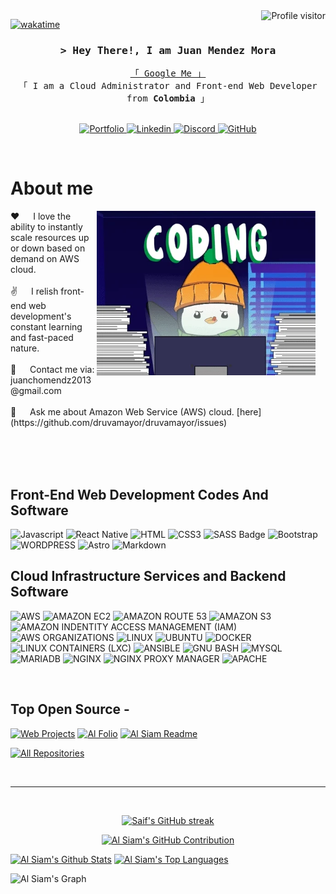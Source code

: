 <a href="https://komarev.com/ghpvc/?username=alsiam">
  <img align="right" src="https://komarev.com/ghpvc/?username=alsiam&label=Visitors&color=0e75b6&style=flat" alt="Profile visitor" />
</a>


[![wakatime](https://wakatime.com/badge/user/eebb3dd8-d9b2-40de-9b88-6fd6cac99dbc.svg)](https://wakatime.com/@eebb3dd8-d9b2-40de-9b88-6fd6cac99dbc)

<!-- Intro  -->
<h3 align="center">
        <samp>&gt; Hey There!, I am Juan Mendez Mora
                <b><a target="_blank" href="https://github/druvamayor/portfolio"></a></b>
        </samp>
</h3>


<p align="center"> 
  <samp>
    <a href="https://www.google.com/search?q=Juan+Gabriel+Mendez+Mora">「 Google Me 」</a>
    <br>
    「 I am a Cloud Administrator and Front-end Web Developer from <b>Colombia</b> 」
    <br>
    <br>
  </samp>
</p>

<p align="center">
 <a href="https://github/druvamayor/portfolio" target="blank">
  <img src="https://img.shields.io/badge/Portfolio-DC143C?style=for-the-badge&logo=medium&logoColor=white" alt="Portfolio" />
 </a>
 <a href="https://www.linkedin.com/in/juan-gabriel-mendez-mora/" target="_blank">
  <img src="https://img.shields.io/badge/LinkedIn-0077B5?style=for-the-badge&logo=linkedin&logoColor=white" alt="Linkedin" />
 </a>
  <a href="https://discordapp.com/users/mayi_06693_43028" taget="_blank">
    <img src="https://img.shields.io/badge/Discord-5865F2.svg?style=for-the-badge&logo=Discord&logoColor=white" alt="Discord" />
  </a>
  <a href="https://github.com/Druvamayor" target="_blank">
    <img src="https://img.shields.io/badge/GitHub-181717.svg?style=for-the-badge&logo=GitHub&logoColor=white" alt="GitHub" />
  </a>
</p>
<br />

<!-- About Section -->
 # About me
 
<div>
  <p style="margin: auto 1rem;">
 <img align="right" width="350" src="/assets/coding.gif" alt="Coding gif" />
  </p>
  <p>
 ❤️ &emsp; I love the ability to instantly scale resources up or down based on demand on AWS cloud. <br/><br/>
 ✌ &emsp; I relish front-end web development's constant learning and fast-paced nature.<br/><br/>
 📧 &emsp; Contact me via: juanchomendz2013@gmail.com<br/><br/>
 💬 &emsp; Ask me about Amazon Web Service (AWS) cloud. [here](https://github.com/druvamayor/druvamayor/issues)
  </p>
</div>

<br/>
<br/>
<br/>

## Front-End Web Development Codes And Software

![Javascript](https://img.shields.io/badge/Javascript-F0DB4F?style=for-the-badge&labelColor=black&logo=javascript&logoColor=F0DB4F)
![React Native](https://img.shields.io/badge/React_Native-20232A?style=for-the-badge&logo=react&logoColor=61DAFB)
![HTML](https://img.shields.io/badge/HTML5-E34F26?style=for-the-badge&logo=html5&logoColor=white)
![CSS3](https://img.shields.io/badge/CSS3-1572B6?style=for-the-badge&logo=css3&logoColor=white)
![SASS Badge](https://img.shields.io/badge/Sass-CC6699?style=for-the-badge&logo=sass&logoColor=white)
![Bootstrap](https://img.shields.io/badge/Bootstrap-563D7C?style=for-the-badge&logo=bootstrap&logoColor=white)
![WORDPRESS](https://img.shields.io/badge/WordPress-21759B.svg?style=for-the-badge&logo=WordPress&logoColor=white)
![Astro](https://img.shields.io/badge/Astro-000000?style=for-the-badge&logo=astro&logoColor=white)
![Markdown](https://img.shields.io/badge/Markdown-000000?style=for-the-badge&logo=markdown&logoColor=white)

## Cloud Infrastructure Services and Backend Software

![AWS](https://img.shields.io/badge/Amazon%20AWS-232F3E.svg?style=for-the-badge&logo=Amazon-AWS&logoColor=white)
![AMAZON EC2](https://img.shields.io/badge/Amazon%20EC2-FF9900.svg?style=for-the-badge&logo=Amazon-EC2&logoColor=white)
![AMAZON ROUTE 53](https://img.shields.io/badge/Amazon%20Route%2053-8C4FFF.svg?style=for-the-badge&logo=Amazon-Route-53&logoColor=white)
![AMAZON S3](https://img.shields.io/badge/Amazon%20S3-569A31.svg?style=for-the-badge&logo=Amazon-S3&logoColor=white)
![AMAZON INDENTITY ACCESS MANAGEMENT (IAM)](https://img.shields.io/badge/Amazon%20Identity%20Access%20Management-DD344C.svg?style=for-the-badge&logo=Amazon-Identity-Access-Management&logoColor=white)
![AWS ORGANIZATIONS](https://img.shields.io/badge/AWS%20Organizations-E7157B.svg?style=for-the-badge&logo=AWS-Organizations&logoColor=white)
![LINUX](https://img.shields.io/badge/Linux-FCC624.svg?style=for-the-badge&logo=Linux&logoColor=black)
![UBUNTU](https://img.shields.io/badge/Ubuntu-E95420.svg?style=for-the-badge&logo=Ubuntu&logoColor=white)
![DOCKER](https://img.shields.io/badge/Docker-2496ED.svg?style=for-the-badge&logo=Docker&logoColor=white)
![LINUX CONTAINERS (LXC)](https://img.shields.io/badge/Linux%20Containers-333333.svg?style=for-the-badge&logo=Linux-Containers&logoColor=white)
![ANSIBLE](https://img.shields.io/badge/Ansible-EE0000.svg?style=for-the-badge&logo=Ansible&logoColor=white)
![GNU BASH](https://img.shields.io/badge/GNU%20Bash-4EAA25.svg?style=for-the-badge&logo=GNU-Bash&logoColor=white)
![MYSQL](https://img.shields.io/badge/MySQL-4479A1.svg?style=for-the-badge&logo=MySQL&logoColor=white)
![MARIADB](https://img.shields.io/badge/MariaDB-003545.svg?style=for-the-badge&logo=MariaDB&logoColor=white)
![NGINX](https://img.shields.io/badge/NGINX-009639.svg?style=for-the-badge&logo=NGINX&logoColor=white)
![NGINX PROXY MANAGER](https://img.shields.io/badge/Nginx%20Proxy%20Manager-F15833.svg?style=for-the-badge&logo=Nginx-Proxy-Manager&logoColor=white)
![APACHE](https://img.shields.io/badge/Apache-D22128.svg?style=for-the-badge&logo=Apache&logoColor=white)


<br/>

## Top Open Source -
[![Web Projects](https://github-readme-stats.vercel.app/api/pin/?username=alsiam&repo=web-projects&border_color=7F3FBF&bg_color=0D1117&title_color=C9D1D9&text_color=8B949E&icon_color=7F3FBF)](https://github.com/alsiam/web-projects)
[![Al Folio](https://github-readme-stats.vercel.app/api/pin/?username=alsiam&repo=al-folio&border_color=7F3FBF&bg_color=0D1117&title_color=C9D1D9&text_color=8B949E&icon_color=7F3FBF)](https://github.com/alsiam/al-folio)
[![Al Siam Readme](https://github-readme-stats.vercel.app/api/pin/?username=alsiam&repo=alsiam&border_color=7F3FBF&bg_color=0D1117&title_color=C9D1D9&text_color=8B949E&icon_color=7F3FBF)](https://github.com/alsiam/alsiam)


<p align="left">
  <a href="https://github.com/Druvamayor?tab=repositories" target="_blank"><img alt="All Repositories" title="All Repositories" src="https://img.shields.io/badge/-All%20Repos-2962FF?style=for-the-badge&logo=koding&logoColor=white"/></a>
</p>

<br/>
<hr/>
<br/>

<p align="center">
  <a href="https://github.com/alsiam">
    <img src="https://github-readme-streak-stats.herokuapp.com/?user=alsiam&theme=radical&border=7F3FBF&background=0D1117" alt="Saif's GitHub streak"/>
  </a>
</p>

<p align="center">
  <a href="https://github.com/alsiam">
    <img src="https://github-profile-summary-cards.vercel.app/api/cards/profile-details?username=alsiam&theme=radical" alt="Al Siam's GitHub Contribution"/>
  </a>
</p>

<a> 
    <a href="https://github.com/alsiam"><img alt="Al Siam's Github Stats" src="https://denvercoder1-github-readme-stats.vercel.app/api?username=alsiam&show_icons=true&count_private=true&theme=react&border_color=7F3FBF&bg_color=0D1117&title_color=F85D7F&icon_color=F8D866" height="192px" width="49.5%"/></a>
  <a href="https://github.com/alsiam"><img alt="Al Siam's Top Languages" src="https://denvercoder1-github-readme-stats.vercel.app/api/top-langs/?username=alsiam&langs_count=8&layout=compact&theme=react&border_color=7F3FBF&bg_color=0D1117&title_color=F85D7F&icon_color=F8D866" height="192px" width="49.5%"/></a>
  <br/>
</a>


![Al Siam's Graph](https://github-readme-activity-graph.vercel.app/graph?username=alsiam&custom_title=Al%20Siam's%20GitHub%20Activity%20Graph&bg_color=0D1117&color=7F3FBF&line=7F3FBF&point=7F3FBF&area_color=FFFFFF&title_color=FFFFFF&area=true)
